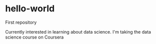 # hello-world
First repository

Currently interested in learning about data science. I'm taking the data science course on Coursera
